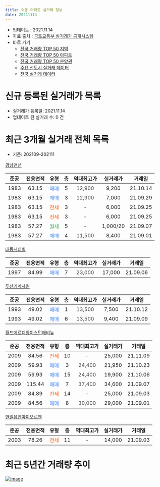 ```yaml
---
title: 외동 아파트 실거래 정보
date: 20211114
---
```


* 업데이트 : 2021.11.14
* 자료 출처 : [국토교통부 실거래가 공개시스템](http://rt.molit.go.kr)
* 바로 가기
    * [전국 거래량 TOP 50 지역](https://apt-info.github.io/apt-trade-info/tr)
    * [전국 거래량 TOP 50 아파트](https://apt-info.github.io/apt-trade-info/ta)
    * [전국 거래량 TOP 50 분양권](https://apt-info.github.io/apt-trade-info/tb)
    * [주요 신도시 실거래 데이터](https://apt-info.github.io/apt-trade-info/newtown)
    * [전국 실거래 데이터](https://apt-info.github.io/apt-trade-info/all)



<script async src="https://pagead2.googlesyndication.com/pagead/js/adsbygoogle.js"></script>
<!-- 기본광고 -->
<ins class="adsbygoogle"
     style="display:block"
     data-ad-client="ca-pub-1142216861245946"
     data-ad-slot="4805727019"
     data-ad-format="auto"
     data-full-width-responsive="true"></ins>
<script>
     (adsbygoogle = window.adsbygoogle || []).push({});
</script>


# 신규 등록된 실거래가 목록

* 실거래가 등록일: 2021.11.14
* 업데이트 된 실거래 수: 0 건




<script async src="https://pagead2.googlesyndication.com/pagead/js/adsbygoogle.js"></script>
<!-- 기본광고 -->
<ins class="adsbygoogle"
     style="display:block"
     data-ad-client="ca-pub-1142216861245946"
     data-ad-slot="4805727019"
     data-ad-format="auto"
     data-full-width-responsive="true"></ins>
<script>
     (adsbygoogle = window.adsbygoogle || []).push({});
</script>


# 최근 3개월 실거래 전체 목록
* 기준: 202109-202111


[경남맨션](https://search.naver.com/search.naver?query=%EA%B2%BD%EB%82%A8%EB%A7%A8%EC%85%98)

|준공|전용면적|유형|층|역대최고가|실거래가|거래일|
|:---:|:---:|:---:|:---:|:---:|:---:|:---:|
|1983|63.15|<span style="color:#4285F3">매매</span>|5|<span style="color:#444444">12,900</span>|9,200|21.10.14|
|1983|63.15|<span style="color:#4285F3">매매</span>|3|<span style="color:#444444">12,900</span>|7,000|21.09.29|
|1983|63.15|<span style="color:#FF5A00">전세</span>|3|<span style="color:#444444">-</span>|6,000|21.09.25|
|1983|63.15|<span style="color:#FF5A00">전세</span>|3|<span style="color:#444444">-</span>|6,000|21.09.25|
|1983|57.27|<span style="color:#34A853">월세</span>|5|<span style="color:#444444">-</span>|1,000/20|21.09.07|
|1983|57.27|<span style="color:#4285F3">매매</span>|4|<span style="color:#444444">11,500</span>|8,400|21.09.01|

[대동시티빌](https://search.naver.com/search.naver?query=%EB%8C%80%EB%8F%99%EC%8B%9C%ED%8B%B0%EB%B9%8C)

|준공|전용면적|유형|층|역대최고가|실거래가|거래일|
|:---:|:---:|:---:|:---:|:---:|:---:|:---:|
|1997|84.99|<span style="color:#4285F3">매매</span>|7|<span style="color:#444444">23,000</span>|17,000|21.09.06|

[두산기계사원](https://search.naver.com/search.naver?query=%EB%91%90%EC%82%B0%EA%B8%B0%EA%B3%84%EC%82%AC%EC%9B%90)

|준공|전용면적|유형|층|역대최고가|실거래가|거래일|
|:---:|:---:|:---:|:---:|:---:|:---:|:---:|
|1993|49.02|<span style="color:#4285F3">매매</span>|1|<span style="color:#444444">13,500</span>|7,500|21.10.12|
|1993|49.02|<span style="color:#4285F3">매매</span>|6|<span style="color:#444444">13,500</span>|9,400|21.09.09|

[월드메르디앙이스턴애비뉴](https://search.naver.com/search.naver?query=%EC%9B%94%EB%93%9C%EB%A9%94%EB%A5%B4%EB%94%94%EC%95%99%EC%9D%B4%EC%8A%A4%ED%84%B4%EC%95%A0%EB%B9%84%EB%89%B4)

|준공|전용면적|유형|층|역대최고가|실거래가|거래일|
|:---:|:---:|:---:|:---:|:---:|:---:|:---:|
|2009|84.56|<span style="color:#FF5A00">전세</span>|10|<span style="color:#444444">-</span>|25,000|21.11.09|
|2009|59.93|<span style="color:#4285F3">매매</span>|3|<span style="color:#444444">24,400</span>|21,950|21.10.23|
|2009|59.93|<span style="color:#4285F3">매매</span>|15|<span style="color:#444444">24,400</span>|19,900|21.10.06|
|2009|115.44|<span style="color:#4285F3">매매</span>|7|<span style="color:#444444">37,400</span>|34,600|21.09.07|
|2009|84.89|<span style="color:#FF5A00">전세</span>|14|<span style="color:#444444">-</span>|25,000|21.09.03|
|2009|84.56|<span style="color:#4285F3">매매</span>|8|<span style="color:#444444">30,000</span>|29,000|21.09.01|

[한일유엔아이오르젠](https://search.naver.com/search.naver?query=%ED%95%9C%EC%9D%BC%EC%9C%A0%EC%97%94%EC%95%84%EC%9D%B4%EC%98%A4%EB%A5%B4%EC%A0%A0)

|준공|전용면적|유형|층|역대최고가|실거래가|거래일|
|:---:|:---:|:---:|:---:|:---:|:---:|:---:|
|2003|78.26|<span style="color:#FF5A00">전세</span>|11|<span style="color:#444444">-</span>|14,000|21.09.03|



<script async src="https://pagead2.googlesyndication.com/pagead/js/adsbygoogle.js"></script>
<!-- 기본광고 -->
<ins class="adsbygoogle"
     style="display:block"
     data-ad-client="ca-pub-1142216861245946"
     data-ad-slot="4805727019"
     data-ad-format="auto"
     data-full-width-responsive="true"></ins>
<script>
     (adsbygoogle = window.adsbygoogle || []).push({});
</script>


# 최근 5년간 거래량 추이


<div style="width:100%;">
    <canvas id="deal_progress" height="200"></canvas>
</div>

<script>
new Chart(document.getElementById("deal_progress"), {
    type: 'line',
    data: {
        labels: ['16.01','16.02','16.03','16.04','16.05','16.06','16.07','16.08','16.09','16.10','16.11','16.12','17.01','17.02','17.03','17.04','17.05','17.06','17.07','17.08','17.09','17.10','17.11','17.12','18.01','18.02','18.03','18.04','18.05','18.06','18.07','18.08','18.09','18.10','18.11','18.12','19.01','19.02','19.03','19.04','19.05','19.06','19.07','19.08','19.09','19.10','19.11','19.12','20.01','20.02','20.03','20.04','20.05','20.06','20.07','20.08','20.09','20.10','20.11','20.12','21.01','21.02','21.03','21.04','21.05','21.06','21.07','21.08','21.09','21.10','21.11'],
        datasets: [{
            label: '매매/분양권',
            data: [8,11,11,6,3,6,0,16,5,4,4,7,2,9,5,2,1,1,0,2,1,2,1,1,4,2,2,0,7,2,1,0,5,8,4,1,3,5,4,3,6,4,2,3,3,5,7,1,7,9,2,1,0,8,7,2,3,8,11,5,3,5,5,11,10,10,10,5,6,4,0],
            borderColor: "rgba(66, 133, 243, 1)",
            backgroundColor: "rgba(66, 133, 243, 0.05)",
            borderWidth: 1,
            pointRadius: 0,
            fill: false,
            lineTension: 0
        },{
            label: '전/월세',
            data: [4,1,6,3,1,3,4,1,1,3,2,1,4,3,2,0,3,3,4,0,2,3,7,5,2,3,5,3,2,3,6,1,2,3,0,6,2,3,2,2,4,2,4,4,2,3,7,2,6,3,1,0,2,6,2,2,2,1,1,1,2,3,2,4,2,2,1,2,5,0,1],
            borderColor: "rgba(255, 90, 0, 1)",
            backgroundColor: "rgba(255, 90, 0, 0.05)",
            borderWidth: 1,
            pointRadius: 0,
            fill: false,
            lineTension: 0
        },{
            label: '합계',
            data: [12,12,17,9,4,9,4,17,6,7,6,8,6,12,7,2,4,4,4,2,3,5,8,6,6,5,7,3,9,5,7,1,7,11,4,7,5,8,6,5,10,6,6,7,5,8,14,3,13,12,3,1,2,14,9,4,5,9,12,6,5,8,7,15,12,12,11,7,11,4,1],
            borderColor: "rgba(0, 0, 0, 1)",
            backgroundColor: "rgba(0, 0, 0, 0.03)",
            borderWidth: 0.1,
            pointRadius: 0,
            fill: true,
            lineTension: 0
        }
        ]
    },
    options: {
        responsive: true,
        title: {
            display: false
        },
        tooltips: {
            mode: 'index',
            intersect: false
        },
        hover: {
            mode: 'nearest',
            intersect: true
        },
        scales: {
            xAxes: [{
                display: true,
                scaleLabel: {
                    display: true,
                    labelString: '년/월'
                }
            }],
            yAxes: [{
                display: true,
                ticks: {
                    suggestedMin: 0,
                },
                scaleLabel: {
                    display: true,
                    labelString: '실거래 수'
                }
            }]
        }
    }
});

</script>


[![image](https://apt-info.github.io/images/2020-01-03-apt-trade-info/1024x500.png)](https://play.google.com/store/apps/details?id=com.aptinfo.apttradeinfo)

